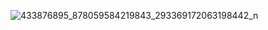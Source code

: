 
![433876895_878059584219843_293369172063198442_n](https://github.com/user-attachments/assets/56e2d531-d324-4402-8418-4d0b98122864)
